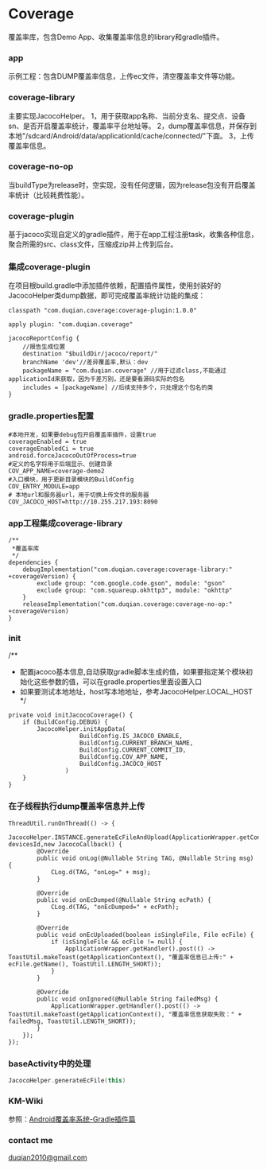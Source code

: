 # Coverage

覆盖率库，包含Demo App、收集覆盖率信息的library和gradle插件。

### app
示例工程：包含DUMP覆盖率信息，上传ec文件，清空覆盖率文件等功能。

### coverage-library
主要实现JacocoHelper。
1，用于获取app名称、当前分支名、提交点、设备sn、是否开启覆盖率统计，覆盖率平台地址等。
2，dump覆盖率信息，并保存到本地"/sdcard/Android/data/applicationId/cache/connected/"下面。
3，上传覆盖率信息。

### coverage-no-op
当buildType为release时，空实现，没有任何逻辑，因为release包没有开启覆盖率统计（比较耗费性能）。


### coverage-plugin
基于jacoco实现自定义的gradle插件，用于在app工程注册task，收集各种信息，聚合所需的src、class文件，压缩成zip并上传到后台。

### 集成coverage-plugin
在项目根build.gradle中添加插件依赖，配置插件属性，使用封装好的JacocoHelper类dump数据，即可完成覆盖率统计功能的集成：
```
classpath "com.duqian.coverage:coverage-plugin:1.0.0"

apply plugin: "com.duqian.coverage"

jacocoReportConfig {
    //报告生成位置
    destination "$buildDir/jacoco/report/"
    branchName 'dev'//差异覆盖率,默认：dev
    packageName = "com.duqian.coverage" //用于过滤class,不能通过applicationId来获取，因为千差万别，还是要看源码实际的包名
    includes = [packageName] //后续支持多个，只处理这个包名的类
}
```

### gradle.properties配置

```
#本地开发，如果要debug包开启覆盖率插件，设置true
coverageEnabled = true
coverageEnabledCi = true
android.forceJacocoOutOfProcess=true
#定义的名字将用于后端显示、创建目录
COV_APP_NAME=coverage-demo2
#入口模块，用于更新目录模块的BuildConfig
COV_ENTRY_MODULE=app
# 本地url和服务器url，用于切换上传文件的服务器
COV_JACOCO_HOST=http://10.255.217.193:8090
```

### app工程集成coverage-library
```
/**
 *覆盖率库
 */
dependencies {
    debugImplementation("com.duqian.coverage:coverage-library:" +coverageVersion) {
        exclude group: "com.google.code.gson", module: "gson"
        exclude group: "com.squareup.okhttp3", module: "okhttp"
    }
    releaseImplementation("com.duqian.coverage:coverage-no-op:" +coverageVersion)
}
```
### init
/**
 * 配置jacoco基本信息,自动获取gradle脚本生成的值，如果要指定某个模块初始化这些参数的值，可以在gradle.properties里面设置入口
 * 如果要测试本地地址，host写本地地址，参考JacocoHelper.LOCAL_HOST
 */
```
private void initJacocoCoverage() {
    if (BuildConfig.DEBUG) {
        JacocoHelper.initAppData(
                    BuildConfig.IS_JACOCO_ENABLE,
                    BuildConfig.CURRENT_BRANCH_NAME,
                    BuildConfig.CURRENT_COMMIT_ID,
                    BuildConfig.COV_APP_NAME,
                    BuildConfig.JACOCO_HOST
                )
    }
}
```

### 在子线程执行dump覆盖率信息并上传
```
ThreadUtil.runOnThread(() -> {
    JacocoHelper.INSTANCE.generateEcFileAndUpload(ApplicationWrapper.getContext(), devicesId,new JacocoCallback() {
        @Override
        public void onLog(@Nullable String TAG, @Nullable String msg) {
            CLog.d(TAG, "onLog=" + msg);
        }

        @Override
        public void onEcDumped(@Nullable String ecPath) {
            CLog.d(TAG, "onEcDumped=" + ecPath);
        }

        @Override
        public void onEcUploaded(boolean isSingleFile, File ecFile) {
            if (isSingleFile && ecFile != null) {
                ApplicationWrapper.getHandler().post(() -> ToastUtil.makeToast(getApplicationContext(), "覆盖率信息已上传:" + ecFile.getName(), ToastUtil.LENGTH_SHORT));
            }
        }

        @Override
        public void onIgnored(@Nullable String failedMsg) {
            ApplicationWrapper.getHandler().post(() -> ToastUtil.makeToast(getApplicationContext(), "覆盖率信息获取失败：" + failedMsg, ToastUtil.LENGTH_SHORT));
        }
    });
});
```
### baseActivity中的处理
```kotlin
JacocoHelper.generateEcFile(this)
```


### KM-Wiki
参照：[Android覆盖率系统-Gradle插件篇](http://www.duqian.site/) 


### contact me
duqian2010@gmail.com